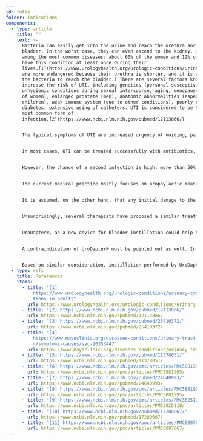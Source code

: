 ```yaml
---
id: rutis
folder: indications
components:
  - type: article
    title: ""
    text: >-
      Bacteria can easily get into the urine and reach the urethra and the
      bladder. In the worst case, they can even ascend to the kidney. UTI is
      among the most common diseases: about 60% of the women and 12% of the men
      have this condition at least once during their
      lives.[1](https://www.urologyhealth.org/urologic-conditions/urinary-tract-infections-in-adults) (Women
      are more endangered because their urethra is shorter, and it is easier for
      the bacteria to reach the bladder.) There are several factors known to
      increase the risk of UTI, including genetics (personal susceptivity),
      unhygienic conditions during sexual intercourse, aging, menopause (in case
      of women), enlarged prostate (men), anatomic abnormalities (especially in
      children), weak immune system (due to other conditions), poorly controlled
      diabetes, extensive using of catheters. UTI is considered to be the second
      most common form of
      infection.[2](https://www.ncbi.nlm.nih.gov/pubmed/12113866/)


      The typical symptoms of UTI are increased urgency of voiding, pain or burning sensation during the urination, cloudy urine or one with weird smell, blood in the urine and (for women) pelvic pain.


      In most cases, UTI can be treated successfully with antibiotics, or antifungals if they are caused by bacteria or fungi, respectively.


      However, the chance of a second infection is high: more than 50% for women above 55 years and 36% for the younger population.[3](https://www.ncbi.nlm.nih.gov/pubmed/25410372/) Recurrent UTI is a condition of three or more proven infections in 12 months or two infections in 6 months.


      The current medical practice mostly focuses on prophylactic measurements; corresponding guidelines can be found on many Internet sites.[4](https://www.mayoclinic.org/diseases-conditions/urinary-tract-infection/symptoms-causes/syc-20353447)


      It is assumed, on the other hand, that any initial damage to the GAG-layer caused by an infection (which frequently happens in severe UTI conditions) helps the bacteria to persist and cause more infections. Some theorize recurring UTIs can be one of the causes of IC/BPS, too.[5](https://www.ncbi.nlm.nih.gov/pubmed/11378051/)


      Unsurprisingly, several therapists have proposed a similar treatment for recurring UTIs as that of IC/BPS, restoring the integrity of the GAG-layer in recent years. This is to be performed effectively via bladder instillation. The same agents are used as in the case of IC/BPS,[6](https://www.ncbi.nlm.nih.gov/pmc/articles/PMC5881995/) namely hyaluronic acid, chondroitin sulfate (in Europa)[7](https://www.ncbi.nlm.nih.gov/pubmed/24640993/) and heparin (in the US)[8](https://www.ncbi.nlm.nih.gov/pmc/articles/PMC5881995/). Some urologists even suggest that intravesical treatment with GAG-layer replenishments might be used in the prophylaxis of recurring UTIs[9](https://www.ncbi.nlm.nih.gov/pmc/articles/PMC3825110/),[10](https://www.ncbi.nlm.nih.gov/pubmed/17280667/). Obviously, another possibility is instilling antibiotics into the bladder[11](https://www.ncbi.nlm.nih.gov/pmc/articles/PMC6097067/), which can be an effective method of prophylaxis, or treating the infection if the patient has not responded to the less invasive (systematic) drug administration.


      UroDapter®, as a new device for bladder instillation could help treat and prevent recurring UTIs, too. Non-invasive intravesical medicine administration is a tremendous advantage compared to the catheter since the latter device itself can be responsible for infections.


      A contraindication of UroDapter® must be pointed out as well. In case of bacterial urethritis beside any other condition, using the UroDapter® might help the bacteria drift into the bladder, which could lead to a bladder infection. Therefore, if the urethra is affected in a bacterial infection, using a catheter is a safer way of the instillation.


      Based on similar consideration, instillation performed by UroDapter® should not be applied within two days after sexual intercourse or during menstruation.
  - type: refs
    title: References
    items:
      - title: "[1]
          https://www.urologyhealth.org/urologic-conditions/urinary-tract-infec\
          tions-in-adults"
        url: https://www.urologyhealth.org/urologic-conditions/urinary-tract-infections-in-adults
      - title: "[2] https://www.ncbi.nlm.nih.gov/pubmed/12113866/"
        url: https://www.ncbi.nlm.nih.gov/pubmed/12113866/
      - title: "[3] https://www.ncbi.nlm.nih.gov/pubmed/25410372/"
        url: https://www.ncbi.nlm.nih.gov/pubmed/25410372/
      - title: "[4]
          https://www.mayoclinic.org/diseases-conditions/urinary-tract-infectio\
          n/symptoms-causes/syc-20353447"
        url: https://www.mayoclinic.org/diseases-conditions/urinary-tract-infection/symptoms-causes/syc-20353447
      - title: "[5] https://www.ncbi.nlm.nih.gov/pubmed/11378051/"
        url: https://www.ncbi.nlm.nih.gov/pubmed/11378051/
      - title: "[6] https://www.ncbi.nlm.nih.gov/pmc/articles/PMC5881995/"
        url: https://www.ncbi.nlm.nih.gov/pmc/articles/PMC5881995/
      - title: "[7] https://www.ncbi.nlm.nih.gov/pubmed/24640993/"
        url: https://www.ncbi.nlm.nih.gov/pubmed/24640993/
      - title: "[8] https://www.ncbi.nlm.nih.gov/pmc/articles/PMC5881995/"
        url: https://www.ncbi.nlm.nih.gov/pmc/articles/PMC5881995/
      - title: "[9] https://www.ncbi.nlm.nih.gov/pmc/articles/PMC3825110/"
        url: https://www.ncbi.nlm.nih.gov/pmc/articles/PMC3825110/
      - title: "[10] https://www.ncbi.nlm.nih.gov/pubmed/17280667/"
        url: https://www.ncbi.nlm.nih.gov/pubmed/17280667/
      - title: "[11] https://www.ncbi.nlm.nih.gov/pmc/articles/PMC6097067/"
        url: https://www.ncbi.nlm.nih.gov/pmc/articles/PMC6097067/
---
```

